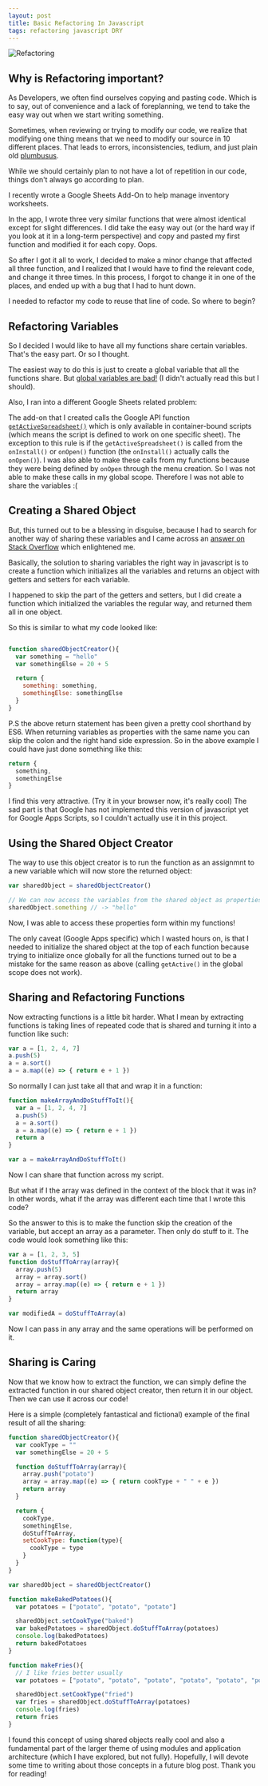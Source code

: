 ```yaml
---
layout: post
title: Basic Refactoring In Javascript
tags: refactoring javascript DRY
---
```


![Refactoring](https://media3.giphy.com/media/AW9vY1bbQA9MY/giphy.gif)


## Why is Refactoring important?

As Developers, we often find ourselves copying and pasting code. Which is to say, out of convenience and a lack of foreplanning, we tend to take the easy way out when we start writing something. 

Sometimes, when reviewing or trying to modify our code, we realize that modifying one thing means that we need to modify our source in 10 different places. That leads to errors, inconsistencies, tedium, and just plain old [plumbusus](https://i.ytimg.com/vi/eMJk4y9NGvE/maxresdefault.jpg).

While we should certainly plan to not have a lot of repetition in our code, things don't always go according to plan. 

I recently wrote a Google Sheets Add-On to help manage inventory worksheets. 

In the app, I wrote three very similar functions that were almost identical except for slight differences. I did take the easy way out (or the hard way if you look at it in a long-term perspective) and copy and pasted my first function and modified it for each copy. Oops.

So after I got it all to work, I decided to make a minor change that affected all three function, and I realized that I would have to find the relevant code, and change it three times. In this process, I forgot to change it in one of the places, and ended up with a bug that I had to hunt down.

I needed to refactor my code to reuse that line of code. So where to begin?

## Refactoring Variables

So I decided I would like to have all my functions share certain variables. That's the easy part. Or so I thought. 

The easiest way to do this is just to create a global variable that all the functions share. But [global variables are bad!](http://wiki.c2.com/?GlobalVariablesAreBad) (I didn't actually read this but I should). 

Also, I ran into a different Google Sheets related problem: 

The add-on that I created calls the Google API function [`getActiveSpreadsheet()`](https://developers.google.com/apps-script/reference/spreadsheet/spreadsheet-app#getActiveSpreadsheet()) which is only available in container-bound scripts (which means the script is defined to work on one specific sheet). The exception to this rule is if the `getActiveSpreadsheet()` is called from the `onInstall()` or `onOpen()` function (the `onInstall()` actually calls the `onOpen()`). I was also able to make these calls from my functions because they were being defined by `onOpen` through the menu creation. So I was not able to make these calls in my global scope. Therefore I was not able to share the variables :(

## Creating a Shared Object

But, this turned out to be a blessing in disguise, because I had to search for another way of sharing these variables and I came across an [answer on Stack Overflow](https://stackoverflow.com/questions/3201473/jquery-sharing-vars-between-functions/3201563#3201563) which enlightened me. 

Basically, the solution to sharing variables the right way in javascript is to create a function which initializes all the variables and returns an object with getters and setters for each variable.

I happened to skip the part of the getters and setters, but I did create a function which initialized the variables the regular way, and returned them all in one object.

So this is similar to what my code looked like:

```javascript

function sharedObjectCreator(){
  var something = "hello"
  var somethingElse = 20 + 5

  return {
    something: something,
    somethingElse: somethingElse
  }
}

``` 

P.S the above return statement has been given a pretty cool shorthand by ES6. When returning variables as properties with the same name you can skip the colon and the right hand side expression. So in the above example I could have just done something like this:

```javascript
return {
  something,
  somethingElse
}
```

I find this very attractive. (Try it in your browser now, it's really cool)
The sad part is that Google has not implemented this version of javascript yet for Google Apps Scripts, so I couldn't actually use it in this project.


## Using the Shared Object Creator

The way to use this object creator is to run the function as an assignmnt to a new variable which will now store the returned object:

```javascript
var sharedObject = sharedObjectCreator()

// We can now access the variables from the shared object as properties
sharedObject.something // -> "hello"
```
Now, I was able to access these properties form within my functions!

The only caveat (Google Apps specific) which I wasted hours on, is that I needed to initialize the shared object at the top of each function because trying to initialize once globally for all the functions turned out to be a mistake for the same reason as above (calling `getActive()` in the global scope does not work).

## Sharing and Refactoring Functions

Now extracting functions is a little bit harder. What I mean by extracting functions is taking lines of repeated code that is shared and turning it into a function like such:

```javascript
var a = [1, 2, 4, 7]
a.push(5)
a = a.sort()
a = a.map((e) => { return e + 1 })
```

So normally I can just take all that and wrap it in a function:

```javascript
function makeArrayAndDoStuffToIt(){
  var a = [1, 2, 4, 7]
  a.push(5)
  a = a.sort()
  a = a.map((e) => { return e + 1 })
  return a
}

var a = makeArrayAndDoStuffToIt()
```

Now I can share that function across my script.

But what if I the array was defined in the context of the block that it was in? In other words, what if the array was different each time that I wrote this code?

So the answer to this is to make the function skip the creation of the variable, but accept an array as a parameter. Then only do stuff to it. The code would look something like this:

```javascript
var a = [1, 2, 3, 5]
function doStuffToArray(array){
  array.push(5)
  array = array.sort()
  array = array.map((e) => { return e + 1 })
  return array
}

var modifiedA = doStuffToArray(a)
```

Now I can pass in any array and the same operations will be performed on it.

## Sharing is Caring

Now that we know how to extract the function, we can simply define the extracted function in our shared object creator, then return it in our object. Then we can use it across our code!

Here is a simple (completely fantastical and fictional) example of the final result of all the sharing:

```javascript
function sharedObjectCreator(){
  var cookType = ""
  var somethingElse = 20 + 5

  function doStuffToArray(array){
    array.push("potato")
    array = array.map((e) => { return cookType + " " + e })
    return array
  }

  return {
    cookType,
    somethingElse,
    doStuffToArray,
    setCookType: function(type){
      cookType = type
    }
  }
}

var sharedObject = sharedObjectCreator()

function makeBakedPotatoes(){
  var potatoes = ["potato", "potato", "potato"]

  sharedObject.setCookType("baked")
  var bakedPotatoes = sharedObject.doStuffToArray(potatoes)
  console.log(bakedPotatoes)
  return bakedPotatoes
}

function makeFries(){
  // I like fries better usually
  var potatoes = ["potato", "potato", "potato", "potato", "potato", "potato", "potato"]

  sharedObject.setCookType("fried")
  var fries = sharedObject.doStuffToArray(potatoes)
  console.log(fries)
  return fries
}
```

I found this concept of using shared objects really cool and also a fundamental part of the larger theme of using modules and application architecture (which I have explored, but not fully). Hopefully, I will devote some time to writing about those concepts in a future blog post. Thank you for reading!